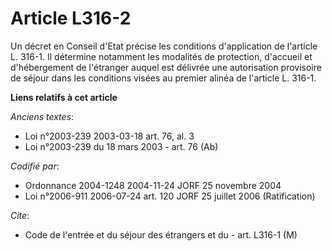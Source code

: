 # Article L316-2

Un décret en Conseil d'Etat précise les conditions d'application de l'article L. 316-1. Il détermine notamment les modalités
de protection, d'accueil et d'hébergement de l'étranger auquel est délivrée une autorisation provisoire de séjour dans les
conditions visées au premier alinéa de l'article L. 316-1.

**Liens relatifs à cet article**

_Anciens textes_:

  - Loi n°2003-239 2003-03-18 art. 76, al. 3
  - Loi n°2003-239 du 18 mars 2003 - art. 76 (Ab)

_Codifié par_:

  - Ordonnance 2004-1248 2004-11-24 JORF 25 novembre 2004
  - Loi n°2006-911 2006-07-24 art. 120 JORF 25 juillet 2006 (Ratification)

_Cite_:

  - Code de l'entrée et du séjour des étrangers et du  - art. L316-1 (M)
